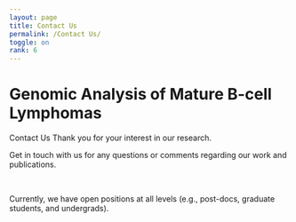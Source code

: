 ```yaml
---
layout: page
title: Contact Us
permalink: /Contact Us/
toggle: on
rank: 6
---
```


# Genomic Analysis of Mature B-cell Lymphomas
Contact Us
Thank you for your interest in our research.

Get in touch with us for any questions or comments regarding our work and publications.

​

Currently, we have open positions at all levels (e.g., post-docs, graduate students, and undergrads).

